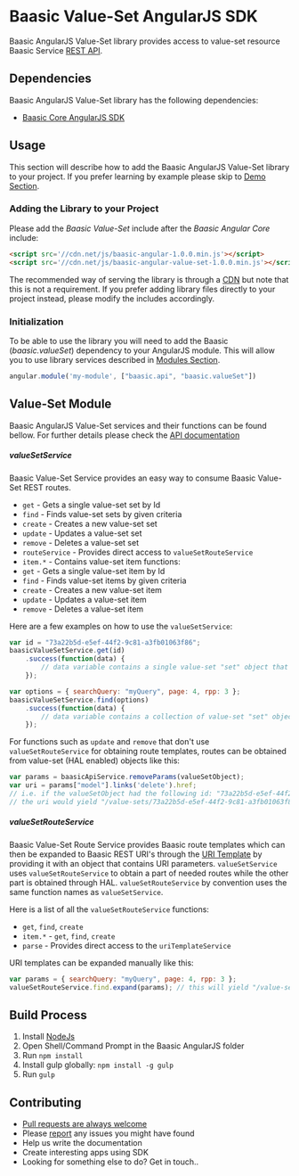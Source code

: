 # Baasic Value-Set AngularJS SDK

Baasic AngularJS Value-Set library provides access to value-set resource Baasic Service [REST API](https://api.baasic.com).

## Dependencies

Baasic AngularJS Value-Set library has the following dependencies:

* [Baasic Core AngularJS SDK](https://github.com/Baasic/baasic-sdk-sdk-angularjs-core)

## Usage

This section will describe how to add the Baasic AngularJS Value-Set library to your project. If you prefer learning by example please skip to [Demo Section](#demo).

### Adding the Library to your Project

Please add the _Baasic Value-Set_ include after the _Baasic Angular Core_ include:

```html
<script src='//cdn.net/js/baasic-angular-1.0.0.min.js'></script>
<script src='//cdn.net/js/baasic-angular-value-set-1.0.0.min.js'></script>
```

The recommended way of serving the library is through a [CDN](http://en.wikipedia.org/wiki/Content_delivery_network) but note that this is not a requirement. If you prefer adding library files directly to your project instead, please modify the includes accordingly.


### Initialization

To be able to use the library you will need to add the Baasic (_baasic.valueSet_) dependency to your AngularJS module. This will allow you to use library services described in [Modules Section](#baasic-modules).

```javascript
angular.module('my-module', ["baasic.api", "baasic.valueSet"])
```

## Value-Set Module

Baasic AngularJS Value-Set services and their functions can be found bellow. For further details please check the [API documentation](#tba)

##### valueSetService

Baasic Value-Set Service provides an easy way to consume Baasic Value-Set REST routes.

* `get` - Gets a single value-set set by Id
* `find` - Finds value-set sets by given criteria
* `create` - Creates a new value-set set
* `update` - Updates a value-set set
* `remove` - Deletes a value-set set
* `routeService` - Provides direct access to `valueSetRouteService`
* `item.*` - Contains value-set item functions:
 * `get` - Gets a single value-set item by Id
 * `find` - Finds value-set items by given criteria
 * `create` - Creates a new value-set item
 * `update` - Updates a value-set item
 * `remove` - Deletes a value-set item

Here are a few examples on how to use the `valueSetService`:

```javascript
var id = "73a22b5d-e5ef-44f2-9c81-a3fb01063f86";
baasicValueSetService.get(id)
    .success(function(data) {
        // data variable contains a single value-set "set" object that match the key/id
    });
```

```javascript
var options = { searchQuery: "myQuery", page: 4, rpp: 3 };
baasicValueSetService.find(options)
    .success(function(data) {
        // data variable contains a collection of value-set "set" objects that match the filtering parameters
    });
```

For functions such as `update` and `remove` that don't use `valueSetRouteService` for obtaining route templates, routes can be obtained from value-set (HAL enabled) objects like this:

```javascript
var params = baasicApiService.removeParams(valueSetObject);
var uri = params["model"].links('delete').href;
// i.e. if the valueSetObject had the following id: "73a22b5d-e5ef-44f2-9c81-a3fb01063f86"
// the uri would yield "/value-sets/73a22b5d-e5ef-44f2-9c81-a3fb01063f86"
```

##### valueSetRouteService

Baasic Value-Set Route Service provides Baasic route templates which can then be expanded to Baasic REST URI's through the [URI Template](https://github.com/Baasic/uritemplate-js) by providing it with an object that contains URI parameters. `valueSetService` uses `valueSetRouteService` to obtain a part of needed routes while the other part is obtained through HAL. `valueSetRouteService` by convention uses the same function names as `valueSetService`.

Here is a list of all the `valueSetRouteService` functions:

* `get`, `find`, `create`
* `item.*` - `get`, `find`, `create`
* `parse` - Provides direct access to the `uriTemplateService`

URI templates can be expanded manually like this:

```javascript
var params = { searchQuery: "myQuery", page: 4, rpp: 3 };
valueSetRouteService.find.expand(params); // this will yield "/value-sets/?searchQuery=myQuery&page=4&rpp=3"
```

## Build Process

1. Install [NodeJs](http://nodejs.org/download/)
2. Open Shell/Command Prompt in the Baasic AngularJS folder
3. Run `npm install`
4. Install gulp globally: `npm install -g gulp`
5. Run `gulp`

## Contributing

* [Pull requests are always welcome](https://github.com/Baasic/baasic-sdk-sdk-angularjs-core#pull-requests-are-always-welcome)
* Please [report](https://github.com/Baasic/baasic-sdk-sdk-angularjs-core#issue-reporting) any issues you might  have found
* Help us write the documentation
* Create interesting apps using SDK
* Looking for something else to do? Get in touch..
